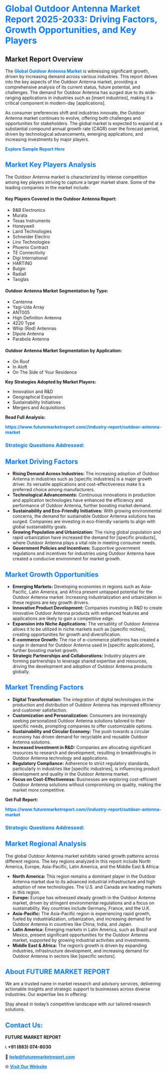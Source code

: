 <h1 style="color: #007BFF;">Global Outdoor Antenna Market Report 2025-2033: Driving Factors, Growth Opportunities, and Key Players</h1>

<section id="overview">
<h2>Market Report Overview</h2>
<p>The <a href="https://www.futuremarketreport.com//industry-report/outdoor-antenna-market" style="color: #007BFF; text-decoration: none;"><strong>Global Outdoor Antenna Market</strong></a> is witnessing significant growth, driven by increasing demand across various industries. This report delves into the key aspects of the Outdoor Antenna market, providing a comprehensive analysis of its current status, future potential, and challenges. The demand for Outdoor Antenna has surged due to its wide-ranging applications in industries such as [insert industries], making it a critical component in modern-day [applications].</p>
<p>As consumer preferences shift and industries innovate, the Outdoor Antenna market continues to evolve, offering both challenges and opportunities for stakeholders. The global market is expected to expand at a substantial compound annual growth rate (CAGR) over the forecast period, driven by technological advancements, emerging applications, and increasing investments by major players.</p>
</section>

<section id="overview">
<p><a href="https://www.futuremarketreport.com//request-sample/reportId=81723" style="color: #007BFF; text-decoration: none;"><strong>Explore Sample Report Here</strong></a></p>
</section>

<section id="key-players">
<h2 style="color: #007BFF;">Market Key Players Analysis</h2>
<p>The Outdoor Antenna market is characterized by intense competition among key players striving to capture a larger market share. Some of the leading companies in the market include:</p>
<h4>Key Players Covered in the Outdoor Antenna Report:</h4>
<ul><li>B&amp;B Electronics</li><li>Murata</li><li>Texas Instruments</li><li>Honeywell</li><li>Laird Technologies</li><li>Schneider Electric</li><li>Linx Technologies</li><li>Phoenix Contract</li><li>TE Connectivity</li><li>Digi International</li><li>HARTING</li><li>Bulgin</li><li>Radiall</li><li>Taoglas</li></ul>
<h4>Outdoor Antenna Market Segmentation by Type:</h4>
<ul><li>Cantenna</li><li>Yagi-Uda Array</li><li>ANT005</li><li>High Definition Antenna</li><li>4220 Type</li><li>Whip (Rod) Antennas</li><li>Dipole Antenna</li><li>Parabola Antenna</li></ul>

<h4>Outdoor Antenna Market Segmentation by Application:</h4>
<ul><li>On Roof</li><li>In Aloft</li><li>On The Side of Your Residence</li></ul>
<p><strong>Key Strategies Adopted by Market Players:</strong></p>
<ul>
<li>Innovation and R&D</li>
<li>Geographical Expansion</li>
<li>Sustainability Initiatives</li>
<li>Mergers and Acquisitions</li>
</ul>
</section>

<section>
<p><strong>Read Full Analysis: </strong></p><a href="https://www.futuremarketreport.com//industry-report/outdoor-antenna-market" style="color: #007BFF; text-decoration: none;"><strong>https://www.futuremarketreport.com//industry-report/outdoor-antenna-market</strong></a>
<h3 style="color: #007BFF;">Strategic Questions Addressed:</h3>
</section>

<section id="driving-factors">
<h2 style="color: #007BFF;">Market Driving Factors</h2>
<ul>
<li><strong>Rising Demand Across Industries:</strong> The increasing adoption of Outdoor Antenna in industries such as [specific industries] is a major growth driver. Its versatile applications and cost-effectiveness make it a preferred choice among manufacturers.</li>
<li><strong>Technological Advancements:</strong> Continuous innovations in production and application technologies have enhanced the efficiency and performance of Outdoor Antenna, further boosting market demand.</li>
<li><strong>Sustainability and Eco-Friendly Initiatives:</strong> With growing environmental concerns, the demand for sustainable Outdoor Antenna solutions has surged. Companies are investing in eco-friendly variants to align with global sustainability goals.</li>
<li><strong>Growing Population and Urbanization:</strong> The rising global population and rapid urbanization have increased the demand for [specific products], where Outdoor Antenna plays a vital role in meeting consumer needs.</li>
<li><strong>Government Policies and Incentives:</strong> Supportive government regulations and incentives for industries using Outdoor Antenna have created a conducive environment for market growth.</li>
</ul>
</section>

<section id="growth-opportunities">
<h2 style="color: #007BFF;">Market Growth Opportunities</h2>
<ul>
<li><strong>Emerging Markets:</strong> Developing economies in regions such as Asia-Pacific, Latin America, and Africa present untapped potential for the Outdoor Antenna market. Increasing industrialization and urbanization in these regions are key growth drivers.</li>
<li><strong>Innovative Product Development:</strong> Companies investing in R&D to create innovative Outdoor Antenna products with enhanced features and applications are likely to gain a competitive edge.</li>
<li><strong>Expansion into Niche Applications:</strong> The versatility of Outdoor Antenna allows it to be utilized in niche markets such as [specific niches], creating opportunities for growth and diversification.</li>
<li><strong>E-commerce Growth:</strong> The rise of e-commerce platforms has created a surge in demand for Outdoor Antenna used in [specific applications], further boosting market growth.</li>
<li><strong>Strategic Partnerships and Collaborations:</strong> Industry players are forming partnerships to leverage shared expertise and resources, driving the development and adoption of Outdoor Antenna products globally.</li>
</ul>
</section>

<section id="trending-factors">
<h2 style="color: #007BFF;">Market Trending Factors</h2>
<ul>
<li><strong>Digital Transformation:</strong> The integration of digital technologies in the production and distribution of Outdoor Antenna has improved efficiency and customer satisfaction.</li>
<li><strong>Customization and Personalization:</strong> Consumers are increasingly seeking personalized Outdoor Antenna solutions tailored to their specific needs, prompting companies to offer customizable options.</li>
<li><strong>Sustainability and Circular Economy:</strong> The push towards a circular economy has driven demand for recyclable and reusable Outdoor Antenna solutions.</li>
<li><strong>Increased Investment in R&D:</strong> Companies are allocating significant resources to research and development, resulting in breakthroughs in Outdoor Antenna technology and applications.</li>
<li><strong>Regulatory Compliance:</strong> Adherence to strict regulatory standards, particularly in industries like [specific industries], is influencing product development and quality in the Outdoor Antenna market.</li>
<li><strong>Focus on Cost-Effectiveness:</strong> Businesses are exploring cost-efficient Outdoor Antenna solutions without compromising on quality, making the market more competitive.</li>
</ul>
</section>

<section>
<p><strong>Get Full Report: </strong></p><a href="https://www.futuremarketreport.com//industry-report/outdoor-antenna-market" style="color: #007BFF; text-decoration: none;"><strong>https://www.futuremarketreport.com//industry-report/outdoor-antenna-market</strong></a>
<h3 style="color: #007BFF;">Strategic Questions Addressed:</h3>
</section>


<section id="regional-analysis">
<h2 style="color: #007BFF;">Market Regional Analysis</h2>
<p>The global Outdoor Antenna market exhibits varied growth patterns across different regions. The key regions analyzed in this report include North America, Europe, Asia-Pacific, Latin America, and the Middle East & Africa:</p>
<ul>
<li><strong>North America:</strong> This region remains a dominant player in the Outdoor Antenna market due to its advanced industrial infrastructure and high adoption of new technologies. The U.S. and Canada are leading markets in this region.</li>
<li><strong>Europe:</strong> Europe has witnessed steady growth in the Outdoor Antenna market, driven by stringent environmental regulations and a focus on sustainability. Key countries include Germany, France, and the U.K.</li>
<li><strong>Asia-Pacific:</strong> The Asia-Pacific region is experiencing rapid growth, fueled by industrialization, urbanization, and increasing demand for Outdoor Antenna in countries like China, India, and Japan.</li>
<li><strong>Latin America:</strong> Emerging markets in Latin America, such as Brazil and Mexico, present significant opportunities for the Outdoor Antenna market, supported by growing industrial activities and investments.</li>
<li><strong>Middle East & Africa:</strong> The region’s growth is driven by expanding industries, infrastructure development, and increasing demand for Outdoor Antenna in sectors like [specific sectors].</li>
</ul>
</section>

<footer>
<h2 style="color: #007BFF;">About FUTURE MARKET REPORT</h2>
<p>We are a trusted name in market research and advisory services, delivering actionable insights and strategic support to businesses across diverse industries. Our expertise lies in offering:</p>

<p>Stay ahead in today’s competitive landscape with our tailored research solutions.</p>

<h2 style="color: #007BFF;">Contact Us:</h2>
<p><strong>FUTURE MARKET REPORT</strong></p>
<p>📞 <strong>+91 (883) 074-8030</strong></p>
<p>📧 <strong><a href="mailto:help@futuremarketreport.com" style="color: #007BFF;">help@futuremarketreport.com</a></strong></p>
<p>🌐 <strong><a href="https://www.futuremarketreport.com/" style="color: #007BFF;">Visit Our Website</a></strong></p>
</footer>